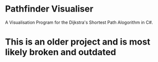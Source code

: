 # Pathfinder Visualiser
 A Visualisation Program for the Dijkstra's Shortest Path Alogorithm in C#.

# This is an older project and is most likely broken and outdated
